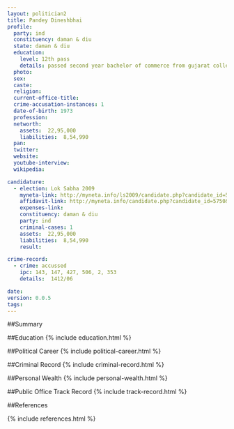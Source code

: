 ```yaml
---
layout: politician2
title: Pandey Dineshbhai
profile: 
  party: ind
  constituency: daman & diu
  state: daman & diu
  education: 
    level: 12th pass
    details: passed second year bachelor of commerce from gujarat college gujarat university in the year 1991
  photo: 
  sex: 
  caste: 
  religion: 
  current-office-title: 
  crime-accusation-instances: 1
  date-of-birth: 1973
  profession: 
  networth: 
    assets:  22,95,000
    liabilities:  8,54,990
  pan: 
  twitter: 
  website: 
  youtube-interview: 
  wikipedia: 

candidature: 
  - election: Lok Sabha 2009
    myneta-link: http://myneta.info/ls2009/candidate.php?candidate_id=5750
    affidavit-link: http://myneta.info/candidate.php?candidate_id=5750&scan=original
    expenses-link: 
    constituency: daman & diu 
    party: ind
    criminal-cases: 1
    assets:  22,95,000
    liabilities:  8,54,990
    result:  

crime-record: 
  - crime: accussed
    ipc: 143, 147, 427, 506, 2, 353
    details:  1412/06  

date: 
version: 0.0.5
tags: 
---
```

##Summary


##Education
{% include education.html %}


##Political Career
{% include political-career.html %}


##Criminal Record
{% include criminal-record.html %}


##Personal Wealth
{% include personal-wealth.html %}


##Public Office Track Record
{% include track-record.html %}


##References


{% include references.html %}
